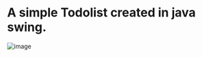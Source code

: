 # A simple Todolist created in java swing.
![image](https://github.com/user-attachments/assets/eb851347-b532-42fe-8eed-ccf89eb5dd9d)

